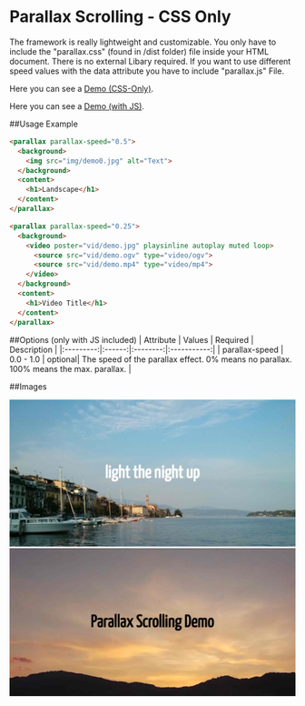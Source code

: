 # Parallax Scrolling - CSS Only

The framework is really lightweight and customizable. You only have to include the "parallax.css" (found in /dist folder) file inside your HTML document. There is no external Libary required. 
If you want to use different speed values with the data attribute you have to include "parallax.js" File.

Here you can see a [Demo (CSS-Only)](https://afinkndreas.github.io/parallax-scrolling-css-only/demo/).

Here you can see a [Demo (with JS)](https://afinkndreas.github.io/parallax-scrolling-css-only/demo/indexWithJS.html).

##Usage Example
```html
<parallax parallax-speed="0.5">
  <background>
    <img src="img/demo0.jpg" alt="Text">
  </background>
  <content>
    <h1>Landscape</h1>
  </content>
</parallax>
```

```html
<parallax parallax-speed="0.25">
  <background>
    <video poster="vid/demo.jpg" playsinline autoplay muted loop>
      <source src="vid/demo.ogv" type="video/ogv">
      <source src="vid/demo.mp4" type="video/mp4">
    </video>
  </background>
  <content>
    <h1>Video Title</h1>
  </content>
</parallax>
```


##Options (only with JS included)
| Attribute | Values | Required | Description |
|:---------:|:------:|:--------:|:-----------:|
| parallax-speed | 0.0 - 1.0 | optional| The speed of the parallax effect. 0% means no parallax. 100% means the max. parallax. |

##Images

![Image 1](https://raw.githubusercontent.com/aFINKndreas/parallax-scrolling-css-only/master/img/screen0.jpg "Image 1")
![Image 2](https://raw.githubusercontent.com/aFINKndreas/parallax-scrolling-css-only/master/img/screen1.jpg "Image 2")
